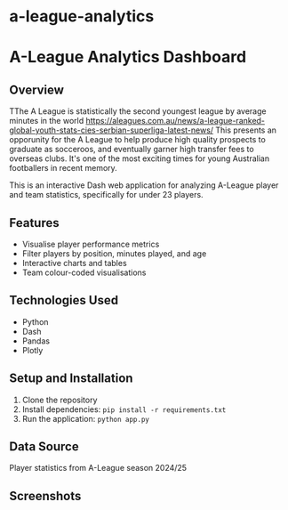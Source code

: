 # a-league-analytics

# A-League Analytics Dashboard

## Overview
TThe A League is statistically the second youngest league by average minutes in the world  https://aleagues.com.au/news/a-league-ranked-global-youth-stats-cies-serbian-superliga-latest-news/
This presents an opporunity for the A League to help produce high quality prospects to graduate as socceroos, and eventually garner high transfer fees to overseas clubs. It's one of the most exciting times for young Australian footballers in recent memory.

This is an interactive Dash web application for analyzing A-League player and team statistics, specifically for under 23 players.

## Features
- Visualise player performance metrics
- Filter players by position, minutes played, and age
- Interactive charts and tables
- Team colour-coded visualisations

## Technologies Used
- Python
- Dash
- Pandas
- Plotly

## Setup and Installation
1. Clone the repository
2. Install dependencies: `pip install -r requirements.txt`
3. Run the application: `python app.py`

## Data Source
Player statistics from A-League season 2024/25

## Screenshots

